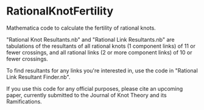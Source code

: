 # RationalKnotFertility
Mathematica code to calculate the fertility of rational knots.

"Rational Knot Resultants.nb" and "Rational Link Resultants.nb" are tabulations of the resultants of all rational knots (1 component links) of 11 or fewer crossings, and all rational links (2 or more component links) of 10 or fewer crossings. 

To find resultants for any links you're interested in, use the code in "Rational Link Resultant Finder.nb". 

If you use this code for any official purposes, please cite an upcoming paper, currently submitted to the Journal of Knot Theory and its Ramifications.
